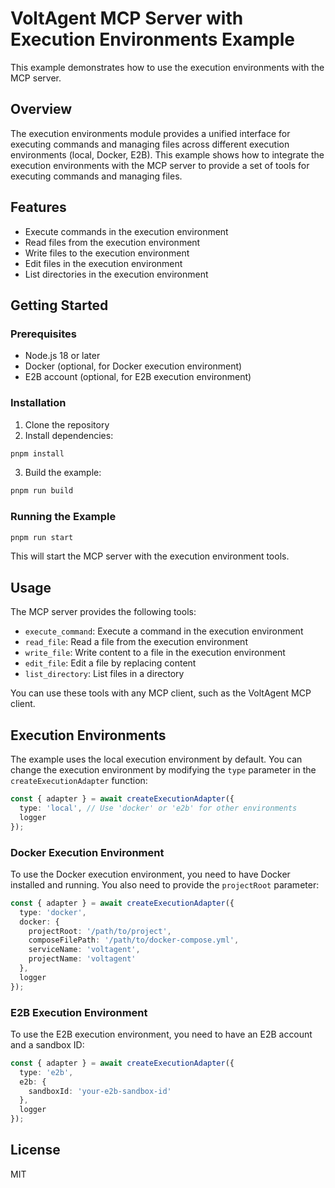 # VoltAgent MCP Server with Execution Environments Example

This example demonstrates how to use the execution environments with the MCP server.

## Overview

The execution environments module provides a unified interface for executing commands and managing files across different execution environments (local, Docker, E2B). This example shows how to integrate the execution environments with the MCP server to provide a set of tools for executing commands and managing files.

## Features

- Execute commands in the execution environment
- Read files from the execution environment
- Write files to the execution environment
- Edit files in the execution environment
- List directories in the execution environment

## Getting Started

### Prerequisites

- Node.js 18 or later
- Docker (optional, for Docker execution environment)
- E2B account (optional, for E2B execution environment)

### Installation

1. Clone the repository
2. Install dependencies:

```bash
pnpm install
```

3. Build the example:

```bash
pnpm run build
```

### Running the Example

```bash
pnpm run start
```

This will start the MCP server with the execution environment tools.

## Usage

The MCP server provides the following tools:

- `execute_command`: Execute a command in the execution environment
- `read_file`: Read a file from the execution environment
- `write_file`: Write content to a file in the execution environment
- `edit_file`: Edit a file by replacing content
- `list_directory`: List files in a directory

You can use these tools with any MCP client, such as the VoltAgent MCP client.

## Execution Environments

The example uses the local execution environment by default. You can change the execution environment by modifying the `type` parameter in the `createExecutionAdapter` function:

```typescript
const { adapter } = await createExecutionAdapter({
  type: 'local', // Use 'docker' or 'e2b' for other environments
  logger
});
```

### Docker Execution Environment

To use the Docker execution environment, you need to have Docker installed and running. You also need to provide the `projectRoot` parameter:

```typescript
const { adapter } = await createExecutionAdapter({
  type: 'docker',
  docker: {
    projectRoot: '/path/to/project',
    composeFilePath: '/path/to/docker-compose.yml',
    serviceName: 'voltagent',
    projectName: 'voltagent'
  },
  logger
});
```

### E2B Execution Environment

To use the E2B execution environment, you need to have an E2B account and a sandbox ID:

```typescript
const { adapter } = await createExecutionAdapter({
  type: 'e2b',
  e2b: {
    sandboxId: 'your-e2b-sandbox-id'
  },
  logger
});
```

## License

MIT

